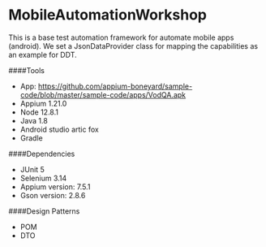 # MobileAutomationWorkshop
This is a base test automation framework for automate mobile apps (android). 
We set a JsonDataProvider class for mapping the capabilities as an example for DDT.

####Tools
* App: https://github.com/appium-boneyard/sample-code/blob/master/sample-code/apps/VodQA.apk
* Appium 1.21.0
* Node 12.8.1
* Java 1.8
* Android studio artic fox
* Gradle

####Dependencies
* JUnit 5
* Selenium 3.14
* Appium version: 7.5.1
* Gson version: 2.8.6

####Design Patterns
* POM
* DTO

